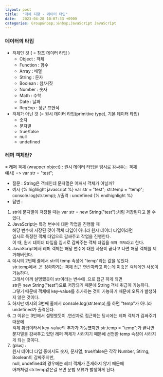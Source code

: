 ```yaml
---
layout: post
title:  "객체 지향 - 데이터 타입"
date:   2023-04-28 10:07:33 +0900
categories: Group&nbsp;:&nbsp;JavaScript JavaScript
---
```


### 데이터의 타입
- 객체인 것 ( = 참조 데이터 타입 )
    - Object : 객체
    - Function : 함수
    - Array : 배열
    - String : 문자
    - Boolean : 참/거짓
    - Number : 숫자
    - Math : 수학
    - Date : 날짜
    - RegExp : 정규 표현식
- 객체가 아닌 것 (= 원시 데이터 타입(primitive type), 기본 데이터 타입)
    - 숫자
    - 문자열
    - true/false
    - null
    - undefined

### 레퍼 객체란?
※ 레퍼 객체 (wrapper object) : 원시 데이터 타입을 임시로 감싸주는 객체  
예시) => var str = "test";

- 질문 : String은 객체인데 문자열은 어째서 객체가 아닐까?
- 예시
{% highlight javascript %}
var str = "test";
str.temp = "temp";
console.log(str.temp);  //출력 : undefined
{% endhighlight %}
- 답변 :
1. str에 문자열이 저장될 때는 var str = new String("test");처럼 저장된다고 볼 수 있다.
2. JavaScript는 특정 변수에 대한 작업을 진행할 때  
해당 변수에 저장된 것이 객체 타입이 아니라 원시 데이터 타입이라면  
임시로 특정한 객체 타입으로 감싸주고 작업을 진행한다.  
이 때, 원시 데이터 타입을 임시로 감싸주는 객체 타입을 `레퍼 객체`라고 한다.  
3. JavaScript에서 레퍼 객체는 해당 변수에 대한 사용이 끝나고 나면 해당 객체를 제거해버린다.
4. 예시의 2번째 줄에서 str의 temp 속성에 "temp"라는 값을 넣었다.  
str.temp에서 .은 정확하게는 객체 접근 연산자라고 하는데 이것은 객체에만 사용이 가능하다.  
그래서 아까 설명했듯이 str이라는 변수에 .으로 접근 하게 되면  
str은 new String("test")으로 저장되기 때문에 String 객체 취급이 가능하다.  
그렇기 때문에 객체에 key-value를 추가하는 것이 가능하기 때문에 오류가 발생하지 않은 것이다.
5. 하지만 예시의 3번째 줄에서 console.log(str.temp);를 하면 "temp"가 아니라 undefined가 출력된다.
6. 그 이유는 3번에서 설명했듯이 .연산자로 접근하는 당시에는 레퍼 객체가 감싸주기 때문에  
객체 취급이라서 key-value의 추가가 가능헀지만 str.temp = "temp";가 끝나면  
문자열을 감싸주고 있던 레퍼 객체가 사라지기 때문에 선언한 temp 속성이 사라지게 되는 것이다.
7. (plus) :  
원시 데이터 타입 중에서도  숫자, 문자열, true/false은 각각 Number, Stirng, Boolean이 감싸주지만,  
null, undefined의 경우에는 레퍼 객체가 존재하지 않기 때문에  
아까처럼 str.temp같은걸 쓰면 문법 오류가 발생하게 된다.
